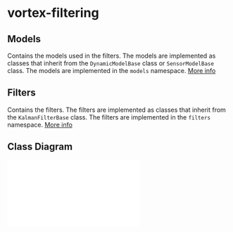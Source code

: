 # vortex-filtering
## Models
Contains the models used in the filters. The models are implemented as classes that inherit from the `DynamicModelBase` class or `SensorModelBase` class. The models are implemented in the `models` namespace. [More info](include/vortex_filtering/models/README.md)

## Filters
Contains the filters. The filters are implemented as classes that inherit from the `KalmanFilterBase` class. The filters are implemented in the `filters` namespace. [More info](include/vortex_filtering/filters/README.md)

## Class Diagram
![Class Diagram](../docs/vkf_class_diagram.md)